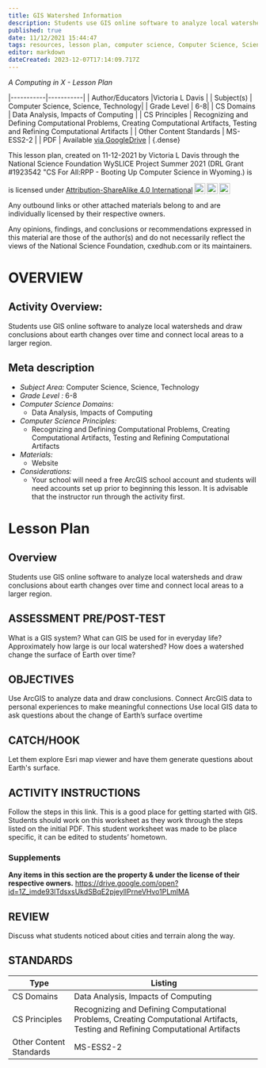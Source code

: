 ```yaml
---
title: GIS Watershed Information
description: Students use GIS online software to analyze local watersheds and draw conclusions about earth changes over time and connect local areas to a larger region.
published: true
date: 11/12/2021 15:44:47
tags: resources, lesson plan, computer science, Computer Science, Science, Technology 
editor: markdown
dateCreated: 2023-12-07T17:14:09.717Z
---
```

*A Computing in X - Lesson Plan*

|-----------|-----------|
| Author/Educators |Victoria L Davis |
| Subject(s) | Computer Science, Science, Technology|
| Grade Level | 6-8|
| CS Domains | Data Analysis, Impacts of Computing |
| CS Principles | Recognizing and Defining Computational Problems, Creating Computational Artifacts, Testing and Refining Computational Artifacts |
| Other Content Standards | MS-ESS2-2 | 
| PDF | Available [via GoogleDrive](https://drive.google.com/open?id=1Qky8HtiyGv01YaVT1u_vvw0VUIdmnEmv) |
{.dense}






This lesson plan, created on 11-12-2021 by Victoria L Davis through the National Science Foundation WySLICE Project Summer 2021 (DRL Grant #1923542 "CS For All:RPP - Booting Up Computer Science in Wyoming.) is  <p xmlns:cc="http://creativecommons.org/ns#" >  is licensed under <a href="http://creativecommons.org/licenses/by-sa/4.0/?ref=chooser-v1" target="_blank" rel="license noopener noreferrer" style="display:inline-block;">Attribution-ShareAlike 4.0 International<img style="height:22px!important;margin-left:3px;vertical-align:text-bottom;" src="https://mirrors.creativecommons.org/presskit/icons/cc.svg?ref=chooser-v1"><img style="height:22px!important;margin-left:3px;vertical-align:text-bottom;" src="https://mirrors.creativecommons.org/presskit/icons/by.svg?ref=chooser-v1"><img style="height:22px!important;margin-left:3px;vertical-align:text-bottom;" src="https://mirrors.creativecommons.org/presskit/icons/sa.svg?ref=chooser-v1"></a></p>


Any outbound links or other attached materials belong to and are individually licensed by their respective owners. 


Any opinions, findings, and conclusions or recommendations expressed in this material are those of the author(s) and do not necessarily reflect the views of the National Science Foundation, cxedhub.com or its maintainers.


# OVERVIEW
## Activity Overview:  
Students use GIS online software to analyze local watersheds and draw conclusions about earth changes over time and connect local areas to a larger region.
## Meta description
+ *Subject Area:* Computer Science, Science, Technology 
+ *Grade Level :* 6-8 
+ *Computer Science Domains:*
   + Data Analysis, Impacts of Computing
+ *Computer Science Principles:*
   + Recognizing and Defining Computational Problems, Creating Computational Artifacts, Testing and Refining Computational Artifacts
+ *Materials:* 
   + Website
+ *Considerations:*
   + Your school will need a free ArcGIS school account and students will need accounts set up prior to beginning this lesson. It is advisable that the instructor run through the activity first.


# Lesson Plan
## Overview
Students use GIS online software to analyze local watersheds and draw conclusions about earth changes over time and connect local areas to a larger region.
## ASSESSMENT PRE/POST-TEST
What is a GIS system?
What can GIS be used for in everyday life?
Approximately how large is our local watershed?
How does a watershed change the surface of Earth over time?
## OBJECTIVES
Use ArcGIS to analyze data and draw conclusions.
Connect ArcGIS data to personal experiences to make meaningful connections
Use local GIS data to ask questions about the change of Earth’s surface overtime


## CATCH/HOOK
Let them explore Esri map viewer and have them generate questions about Earth's surface.


## ACTIVITY INSTRUCTIONS
Follow the steps in this link. This is a good place for getting started with GIS. Students should work on this worksheet as they work through the steps listed on the initial PDF. This student worksheet was made to be place specific, it can be edited to students’ hometown.


### Supplements
**Any items in this section are the property & under the license of their respective owners.**
https://drive.google.com/open?id=1Z_imde93lTdsxsUkdSBqE2pjeyllPrneVHvo1PLmlMA




## REVIEW
Discuss what students noticed about cities and terrain along the way.
## STANDARDS        
| Type | Listing | 
|-----------|-----------|
| CS Domains  | Data Analysis, Impacts of Computing|
| CS Principles   | Recognizing and Defining Computational Problems, Creating Computational Artifacts, Testing and Refining Computational Artifacts|
| Other Content Standards | MS-ESS2-2  |